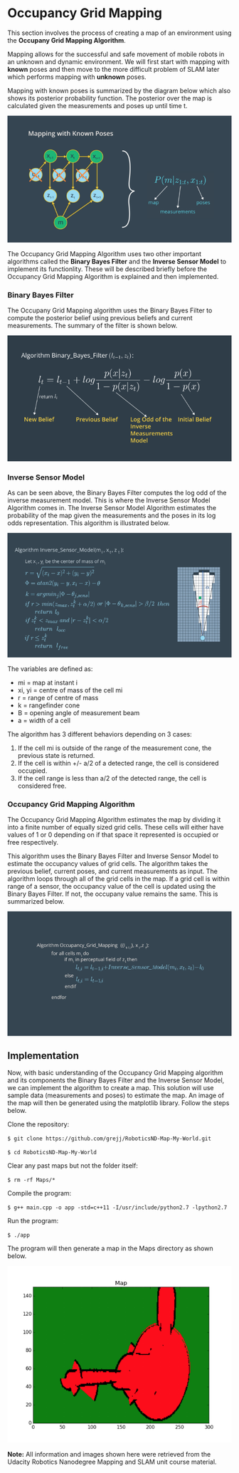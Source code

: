 # Occupancy Grid Mapping

This section involves the process of creating a map of an environment using the __Occupany Grid Mapping Algorithm__.

Mapping allows for the successful and safe movement of mobile robots in an unknown and dynamic environment. We will
first start with mapping with __known__ poses and then move to the more difficult problem of SLAM later which
performs mapping with __unknown__ poses. 

Mapping with known poses is summarized by the diagram below which also shows its posterior probability function. The
posterior over the map is calculated given the measurements and poses up until time t.

![Mapping with Known Poses](Images/mapping_with_known_poses.png "Mapping with Known Poses Diagram")

The Occupancy Grid Mapping Algorithm uses two other important algorithms called the __Binary Bayes Filter__ and
the __Inverse Sensor Model__ to implement its functionlity. These will be described briefly before the Occupancy
Grid Mapping Algorithm is explained and then implemented.  

### Binary Bayes Filter

The Occupany Grid Mapping algorithm uses the Binary Bayes Filter to compute the posterior belief using
previous beliefs and current measurements. The summary of the filter is shown below.

![Binary Bayes Filter](Images/binary_bayes_filter.png "Binary Bayes Filter Diagram")

### Inverse Sensor Model

As can be seen above, the Binary Bayes Filter computes the log odd of the inverse measurement model. This is where the Inverse Sensor Model Algorithm comes in. The Inverse Sensor Model Algorithm estimates the probability of the map
given the measurements and the poses in its log odds representation. This algorithm is illustrated below.

![Inverse Sensor Model](Images/inverse_sensor_model.png "Inverse Sensor Model Algorithm")

The variables are defined as:

* mi = map at instant i
* xi, yi = centre of mass of the cell mi
* r = range of centre of mass
* k = rangefinder cone
* B = opening angle of measurement beam
* a = width of a cell

The algorithm has 3 different behaviors depending on 3 cases:

1. If the cell mi is outside of the range of the measurement cone, the previous state is returned.
2. If the cell is within +/- a/2 of a detected range, the cell is considered occupied.
3. If the cell range is less than a/2 of the detected range, the cell is considered free.

### Occupancy Grid Mapping Algorithm

The Occupancy Grid Mapping Algorithm estimates the map by dividing it into a finite number of equally sized grid cells.
These cells will either have values of 1 or 0 depending on if that space it represented is occupied or free respectively.

This algorithm uses the Binary Bayes Filter and Inverse Sensor Model to estimate the occupancy values of grid cells. The algorithm takes the previous belief, current poses, and current measurements as input. The algorithm loops through all of the grid cells in the map. If a grid cell is within range of a sensor, the occupancy value of the cell is updated using the Binary Bayes Filter. If not, the occupany value remains the same. This is summarized below.

![Occupancy Grid Mapping](Images/occupancy_grid_mapping.png "Occupancy Grid Mapping Algorithm")

## Implementation

Now, with basic understanding of the Occupancy Grid Mapping algorithm and its components the Binary Bayes Filter and
the Inverse Sensor Model, we can implement the algorithm to create a map. This solution will use sample
data (measurements and poses) to estimate the map. An image of the map will then be generated using
the matplotlib library. Follow the steps below. 

Clone the repository:

`$ git clone https://github.com/grejj/RoboticsND-Map-My-World.git`

`$ cd RoboticsND-Map-My-World`

Clear any past maps but not the folder itself:

`$ rm -rf Maps/*`

Compile the program:

`$ g++ main.cpp -o app -std=c++11 -I/usr/include/python2.7 -lpython2.7`

Run the program:

`$ ./app`

The program will then generate a map in the Maps directory as shown below.

![Generated Map](Images/generated_map.png "Generated Map")

__Note:__ All information and images shown here were retrieved from the Udacity Robotics Nanodegree Mapping and SLAM unit course material.